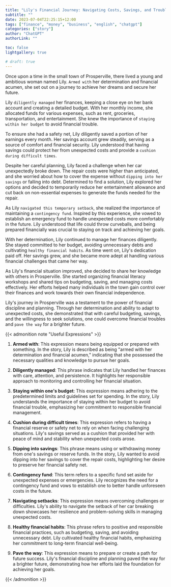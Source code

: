 ```yaml
---
title: "Lily's Financial Journey: Navigating Costs, Savings, and Troubles"
subtitle: ""
date: 2023-07-04T22:25:15+12:00
tags: ["finance", "money", "business", "english", "chatgpt"]
categories: ["story"]
author: "ChatGPT"
authorLink: ""

toc: false
lightgallery: true

# draft: true
---
```


Once upon a time in the small town of Prosperville, there lived a young and ambitious woman named Lily. `Armed with` her determination and financial acumen, she set out on a journey to achieve her dreams and secure her future.

Lily `diligently managed` her finances, keeping a close eye on her bank account and creating a detailed budget. With her monthly income, she allocated funds for various expenses, such as rent, groceries, transportation, and entertainment. She knew the importance of `staying within her budget` to avoid financial trouble.

To ensure she had a safety net, Lily diligently saved a portion of her earnings every month. Her savings account grew steadily, serving as a source of comfort and financial security. Lily understood that having savings could protect her from unexpected costs and provide a `cushion during difficult times`.

Despite her careful planning, Lily faced a challenge when her car unexpectedly broke down. The repair costs were higher than anticipated, and she worried about how to cover the expense without `dipping into her savings` or falling into debt. Determined to find a solution, Lily explored her options and decided to temporarily reduce her entertainment allowance and cut back on non-essential expenses to generate the funds needed for the repair.

As Lily `navigated this temporary setback`, she realized the importance of maintaining a `contingency fund`. Inspired by this experience, she vowed to establish an emergency fund to handle unexpected costs more comfortably in the future. Lily understood that life could throw curveballs, and being prepared financially was crucial to staying on track and achieving her goals.

With her determination, Lily continued to manage her finances diligently. She stayed committed to her budget, avoiding unnecessary debts and cultivating `healthy financial habits`. As time went on, Lily's dedication paid off. Her savings grew, and she became more adept at handling various financial challenges that came her way.

As Lily's financial situation improved, she decided to share her knowledge with others in Prosperville. She started organizing financial literacy workshops and shared tips on budgeting, saving, and managing costs effectively. Her efforts helped many individuals in the town gain control over their finances and work towards their own financial independence.

Lily's journey in Prosperville was a testament to the power of financial discipline and planning. Through her determination and ability to adapt to unexpected costs, she demonstrated that with careful budgeting, savings, and the willingness to seek solutions, one could overcome financial troubles and `pave the way` for a brighter future.


{{< admonition note "Useful Expressions" >}}

1. **Armed with**: This expression means being equipped or prepared with something. In the story, Lily is described as being "armed with her determination and financial acumen," indicating that she possessed the necessary qualities and knowledge to pursue her goals.

2. **Diligently managed**: This phrase indicates that Lily handled her finances with care, attention, and persistence. It highlights her responsible approach to monitoring and controlling her financial situation.

3. **Staying within one's budget**: This expression means adhering to the predetermined limits and guidelines set for spending. In the story, Lily understands the importance of staying within her budget to avoid financial trouble, emphasizing her commitment to responsible financial management.

4. **Cushion during difficult times**: This expression refers to having a financial reserve or safety net to rely on when facing challenging situations. Lily's savings served as a cushion that provided her with peace of mind and stability when unexpected costs arose.

5. **Dipping into savings**: This phrase means using or withdrawing money from one's savings or reserve funds. In the story, Lily wanted to avoid dipping into her savings to cover the repair costs, highlighting her desire to preserve her financial safety net.

6. **Contingency fund**: This term refers to a specific fund set aside for unexpected expenses or emergencies. Lily recognizes the need for a contingency fund and vows to establish one to better handle unforeseen costs in the future.

7. **Navigating setbacks**: This expression means overcoming challenges or difficulties. Lily's ability to navigate the setback of her car breaking down showcases her resilience and problem-solving skills in managing unexpected costs.

8. **Healthy financial habits**: This phrase refers to positive and responsible financial practices, such as budgeting, saving, and avoiding unnecessary debt. Lily cultivated healthy financial habits, emphasizing her commitment to long-term financial well-being.

9. **Pave the way**: This expression means to prepare or create a path for future success. Lily's financial discipline and planning paved the way for a brighter future, demonstrating how her efforts laid the foundation for achieving her goals.

{{< /admonition >}}